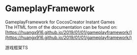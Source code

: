 # GameplayFramework
GameplayFramework for CocosCreator Instant Games  
The HTML form of the documentation can be found on: [https://huangx916.github.io/2019/01/01/gameplayframework/](https://huangx916.github.io/2019/01/01/gameplayframework/)


游戏框架TS
